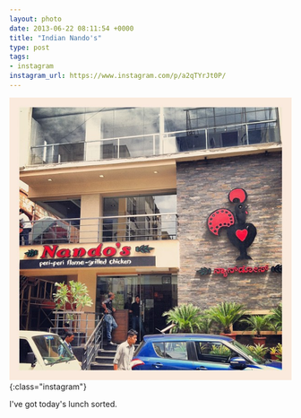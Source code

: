 ```yaml
---
layout: photo
date: 2013-06-22 08:11:54 +0000
title: "Indian Nando's"
type: post
tags:
- instagram
instagram_url: https://www.instagram.com/p/a2qTYrJt0P/
---
```


![Instagram - a2qTYrJt0P](/img/a2qTYrJt0P.jpg){:class="instagram"}

I've got today's lunch sorted.
